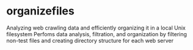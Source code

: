 # organizefiles
Analyzing web crawling data and efficiently organizing 
it in a local Unix filesystem 
Perfoms data analysis, filtration, and organization by filtering non-test files 
and creating directory structure for each web server 
